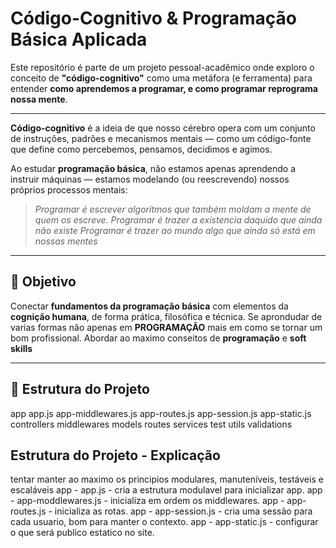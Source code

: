 # Código-Cognitivo & Programação Básica Aplicada

Este repositório é parte de um projeto pessoal-acadêmico onde exploro o conceito de **"código-cognitivo"** como uma metáfora (e ferramenta) para entender **como aprendemos a programar, e como programar reprograma nossa mente**.

---

**Código-cognitivo** é a ideia de que nosso cérebro opera com um conjunto de instruções, padrões e mecanismos mentais — como um código-fonte que define como percebemos, pensamos, decidimos e agimos.

Ao estudar **programação básica**, não estamos apenas aprendendo a instruir máquinas — estamos modelando (ou reescrevendo) nossos próprios processos mentais:

> _Programar é escrever algoritmos que também moldam a mente de quem os escreve._
> _Programar é trazer a existencia daquido que ainda não existe_
> _Programar é trazer ao mundo algo que ainda só está em nossas mentes_

---

## 🎯 Objetivo

Conectar **fundamentos da programação básica** com elementos da **cognição humana**, de forma prática, filosófica e técnica.
Se aprondudar de varias formas não apenas em **PROGRAMAÇÃO** mais em como se tornar um bom profissional.
Abordar ao maximo conseitos de **programação** e **soft skills**

---

## 📁 Estrutura do Projeto

app
    app.js
    app-middlewares.js
    app-routes.js
    app-session.js
    app-static.js
controllers
middlewares
models
routes
services
test
utils
validations

## Estrutura do Projeto - Explicação
tentar manter ao maximo os principios modulares, manuteníveis, testáveis e escaláveis
app - app.js                - cria a estrutura modulavel para inicializar app.
app - app-moddlewares.js    - inicializa em ordem os middlewares.
app - app-routes.js         - inicializa as rotas.
app - app-session.js        - cria uma sessão para cada usuario, bom para manter o contexto.
app - app-static.js         - configurar o que será publico estatico no site.